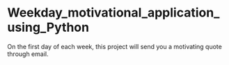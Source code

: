 # Weekday_motivational_application_using_Python
On the first day of each week, this project will send you a motivating quote through email.
